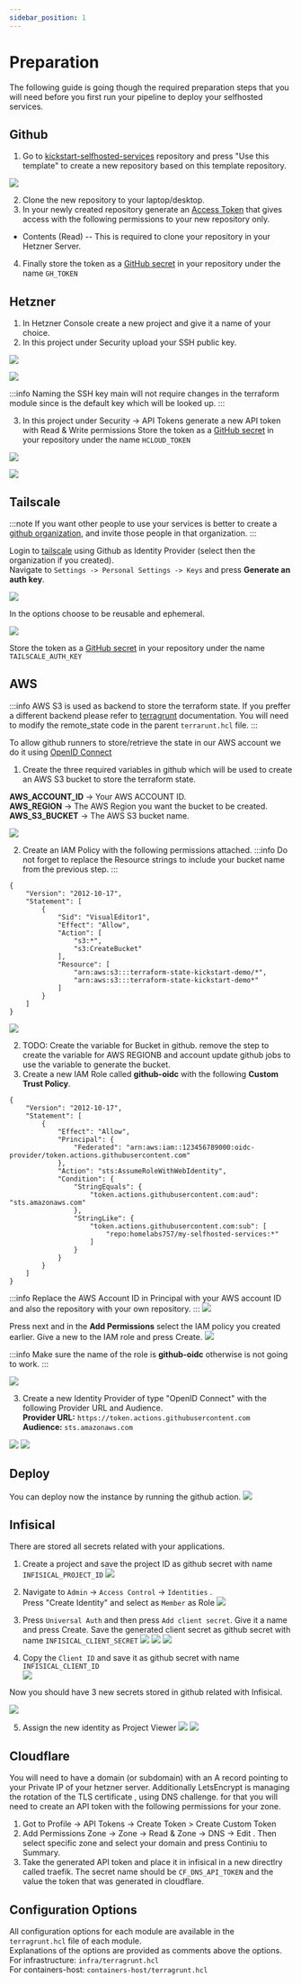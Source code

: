 ```yaml
---
sidebar_position: 1
---
```


# Preparation

The following guide is going though the required preparation steps that you will need before you first run your pipeline to deploy your selfhosted services. 

## Github

1. Go to [kickstart-selfhosted-services](https://github.com/lefterisALEX/kickstart-selfhosted-services) repository and press "Use this template" to create a new repository based on this template repository.  

![](../../static/img/use-template.png)

2. Clone the new repository to your laptop/desktop.  
3. In your newly created repository generate an [Access Token](https://docs.github.com/en/authentication/keeping-your-account-and-data-secure/managing-your-personal-access-tokens#creating-a-fine-grained-personal-access-token) that gives access with the following permissions to your new repository only.
 - Contents (Read) -- This is required to clone your repository in your Hetzner Server.

4. Finally store the token as a [GitHub secret][1] in your repository under the name `GH_TOKEN`

## Hetzner

1. In Hetzner Console create a new project and give it a name of your choice.
2. In this project under Security upload your SSH public key. 

![](../../static/img/ssh-key.png)


![](../../static/img/upload-ssh.png)

:::info
    Naming the SSH key main will not require changes in the terraform module since is the default key which will be looked up. 
:::

3. In this project under Security -> API Tokens generate a new API token with Read & Write permissions 
Store the token as a [GitHub secret][1] in your repository under the name `HCLOUD_TOKEN`

![](../../static/img/api-key-1.png)

![](../../static/img/api-key-2.png)

## Tailscale

:::note
If you want other people to use your services is better to create a [github organization](https://docs.github.com/en/organizations/collaborating-with-groups-in-organizations/creating-a-new-organization-from-scratch), and invite those people in that organization.
:::

Login to [tailscale](https://login.tailscale.com/) using Github as Identity Provider (select then the organization if you created).  
Navigate to `Settings -> Personal Settings -> Keys` and press **Generate an auth key**.  

![](../../static/img/tailscale-auth-key.png)

In the options choose to be reusable and ephemeral.

![](../../static/img/tailscale-auth-key-2.png)

Store the token as a [GitHub secret][1] in your repository under the name `TAILSCALE_AUTH_KEY`

## AWS

:::info
AWS S3 is used as backend to store the terraform state. If you preffer a different backend please refer to  [terragrunt](https://terragrunt.gruntwork.io/docs/features/state-backend/) documentation.
You will need to modify the remote_state code in the parent `terrarunt.hcl` file. 
:::

To allow github runners to store/retrieve the state in our AWS account we do it using [OpenID Connect](https://docs.github.com/en/actions/security-for-github-actions/security-hardening-your-deployments/configuring-openid-connect-in-amazon-web-services)
1. Create the three required variables in github which will be used to create an AWS S3 bucket to store the terraform state.

**AWS_ACCOUNT_ID** -> Your AWS ACCOUNT ID.  
**AWS_REGION**  -> The AWS Region you want the bucket to be created.  
**AWS_S3_BUCKET** -> The AWS S3 bucket name.  

![](../../static/img/github-set-variables.png)

2. Create an IAM Policy with the following permissions attached. 
:::info
    Do not forget to replace the Resource strings to include your bucket name from the previous step.
:::
```
{
    "Version": "2012-10-17",
    "Statement": [
        {
            "Sid": "VisualEditor1",
            "Effect": "Allow",
            "Action": [
                "s3:*",
                "s3:CreateBucket"
            ],
            "Resource": [
                "arn:aws:s3:::terraform-state-kickstart-demo/*", 
                "arn:aws:s3:::terraform-state-kickstart-demo*"
            ]
        }
    ]
}
```

![](../../static/img/iam-policy.png)

2. TODO:
Create the variable for Bucket in github.
remove the step to create the variable for AWS REGIONB and account
update github jobs to use the variable to generate the bucket.
2. Create a new IAM Role called **github-oidc** with the following **Custom Trust Policy**.
```
{
    "Version": "2012-10-17",
    "Statement": [
        {
            "Effect": "Allow",
            "Principal": {
                "Federated": "arn:aws:iam::123456789000:oidc-provider/token.actions.githubusercontent.com"
            },
            "Action": "sts:AssumeRoleWithWebIdentity",
            "Condition": {
                "StringEquals": {
                    "token.actions.githubusercontent.com:aud": "sts.amazonaws.com"
                },
                "StringLike": {
                    "token.actions.githubusercontent.com:sub": [
                        "repo:homelabs757/my-selfhosted-services:*"
                    ]
                }
            }
        }
    ]
}
```

:::info
    Replace the AWS Account ID in Principal with your AWS account ID and also the repository with your own repository.
:::
![](../../static/img/iam-role.png)

Press next and in the **Add Permissions** select the IAM policy you created earlier. Give a new to the IAM role and press Create.
![](../../static/img/iam-role-select-policy.png)

:::info
    Make sure the name of the role is **github-oidc** otherwise is not going to work.
::: 

![](../../static/img/aws-oidc-role.png)

3. Create a new Identity Provider of type "OpenID Connect" with the following Provider URL and Audience.  
**Provider URL:** `https://token.actions.githubusercontent.com`  
**Audience:** `sts.amazonaws.com`  

![](../../static/img/iam-provider.png)
![](../../static/img/oidc-github.png)

## Deploy 

You can deploy now the instance by running the github action.
![](../../static/img/github-deploy-2.png)
## Infisical

There are stored all secrets related with your applications.  

1. Create a project and save the project ID as github secret with name `INFISICAL_PROJECT_ID`
![](../../static/img/infisical-project-id.png)

2. Navigate to `Admin` -> `Access Control` -> `Identities` .  
Press "Create Identity" and select as `Member` as Role
![](../../static/img/infisical-create-identity.png)

3. Press `Universal Auth` and then press `Add client secret`. Give it a name and press Create. Save the generated client secret as github secret with name `INFISICAL_CLIENT_SECRET`
![](../../static/img/infisical-universal-auth.png)
![](../../static/img/infisical-add-client-secret.png)
![](../../static/img/infisical-create-client-secret.png)

4. Copy the `Client ID` and save it as github secret with name `INFISICAL_CLIENT_ID`  
![](../../static/img/infisical-client-id.png)

Now you should have 3 new secrets stored in github related with Infisical.

![](../../static/img/github-infisical-client-secret.png)


5. Assign the new identity as Project Viewer
![](../../static/img/infisical-project-1.png)
![](../../static/img/infisical-project-2.png)


## Cloudflare

You will need to have a domain (or subdomain) with an A record pointing to your Private IP of your hetzner server.
Additionally LetsEncrypt is managing the rotation of the TLS certificate , using DNS challenge. 
for that you will need to create an API token with the following permissions for your zone.
1. Got to Profile -> API Tokens -> Create Token > Create Custom Token
2. Add Permissions Zone -> Zone -> Read & Zone -> DNS -> Edit . Then select specific zone  and select your domain and press Continiu to Summary. 
3. Take the generated API token and place it in infisical in a new directlry called traefik. The secret name should be `CF_DNS_API_TOKEN` and the value the token that was generated in cloudflare.

## Configuration Options
All configuration options for each module are available in the `terragrunt.hcl` file of each module.  
Explanations of the options are provided as comments above the options.  
For infrastructure:  `infra/terragrunt.hcl`  
For containers-host:  `containers-host/terragrunt.hcl`  


[1]: https://docs.github.com/en/actions/security-for-github-actions/security-guides/using-secrets-in-github-actions#creating-secrets-for-a-repository
